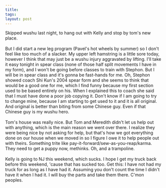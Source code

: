 ```yaml
---
title: 
tags: 
layout: post
---
```

Skipped wushu last night, to hang out with Kelly and stop by tom's new place.  <br /><br />But I did start a new leg program (Pavel's hot wheels by summer) so I don't feel like too much of a slacker. My upper left hamstring is a little sore today, however I think that may just be a wushu injury aggravated by lifting.  I'll take it easy tonight in spear class (none of those half split movements I have in my form), and I won't be going before classes to train with Stephon.  But I will be in spear class and it's gonna be fast-hands for me. Oh, Stephon showed coach Shi Kun's 2004 spear form and she seems to think that would be a good one for me, which I find funny because my first section used to be based entirely on his.  When I explained this to coach she said that I must have done a poor job copying it. Don't know if I am going to try to change mine, because I am starting to get used to it and it is all original.  And original is better than biting from some Chinese guy.  Even if that Chinese guy is my wushu hero.  <br /><br />Tom's house was really nice.  But Tom and Meredith didn't let us help out with anything, which is the main reason we went over there.  I realize they were being nice by not asking for help, but that's how we got everything done on our house when we moved in so I figure I owe it to help people out with theirs.  Something trite like pay-it-forward/sew-as-you-reap/karma.  They need to get a puppy now, methinks. Oh, and a trampoline.  <br /><br />Kelly is going to NJ this weekend, which sucks.  I hope I get my truck back before this weekend, 'cause that has sucked too.  Get this:  I have not had my truck for as long as I have had it.  Assuming you don't count the time I didn't have it when I had it.  I will buy the parts and take them there.  C'mon peoples.
